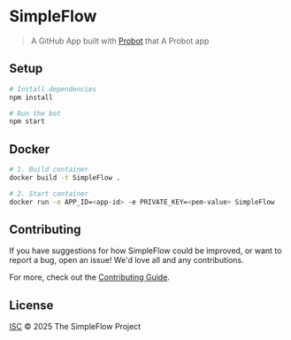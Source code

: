 # SimpleFlow

> A GitHub App built with [Probot](https://github.com/probot/probot) that A Probot app

## Setup

```sh
# Install dependencies
npm install

# Run the bot
npm start
```

## Docker

```sh
# 1. Build container
docker build -t SimpleFlow .

# 2. Start container
docker run -e APP_ID=<app-id> -e PRIVATE_KEY=<pem-value> SimpleFlow
```

## Contributing

If you have suggestions for how SimpleFlow could be improved, or want to report a bug, open an issue! We'd love all and any contributions.

For more, check out the [Contributing Guide](CONTRIBUTING.md).

## License

[ISC](LICENSE) © 2025 The SimpleFlow Project

